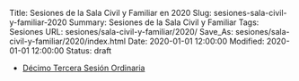 Title: Sesiones de la Sala Civil y Familiar en 2020
Slug: sesiones-sala-civil-y-familiar-2020
Summary: Sesiones de la Sala Civil y Familiar
Tags: Sesiones
URL: sesiones/sala-civil-y-familiar/2020/
Save_As: sesiones/sala-civil-y-familiar/2020/index.html
Date: 2020-01-01 12:00:00
Modified: 2020-01-01 12:00:00
Status: draft

- [Décimo Tercera Sesión Ordinaria](decima-tercera-sesion-ordinaria/)


